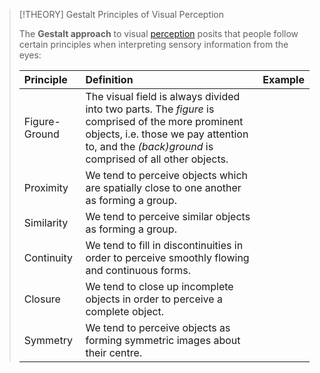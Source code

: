 >[!THEORY] Gestalt Principles of Visual Perception
>
>The **Gestalt approach** to visual [perception](../Perception.md) posits that people follow certain principles when interpreting sensory information from the eyes:
>
>
>|Principle|Definition|Example|
>|:--|:--|:--|
>|Figure-Ground|The visual field is always divided into two parts. The *figure* is comprised of the more prominent objects, i.e. those we pay attention to, and the *(back)ground* is comprised of all other objects.||
>|Proximity|We tend to perceive objects which are spatially close to one another as forming a group.||
>|Similarity|We tend to perceive similar objects as forming a group.||
>|Continuity|We tend to fill in discontinuities in order to perceive smoothly flowing and continuous forms.||
>|Closure|We tend to close up incomplete objects in order to perceive a complete object.||
>|Symmetry|We tend to perceive objects as forming symmetric images about their centre.||
>